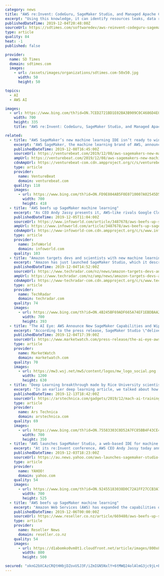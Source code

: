 ```yaml
---
category: news
title: "AWS re:Invent: CodeGuru, SageMaker Studio, and Managed Apache Cassandra"
excerpt: "Using this knowledge, it can identify resources leaks, data race conditions between concurrent threads, and wasted CPU cycles. In addition to the several Amazon SageMaker features announced yesterday, Amazon announced SageMaker Studio, which is an IDE for machine learning. According to Amazon, SageMaker has come a long way since its launch in ..."
publishedDateTime: 2019-12-04T20:48:00Z
sourceUrl: https://sdtimes.com/softwaredev/aws-reinvent-codeguru-sagemaker-studio-and-managed-apache-cassandra/
type: article
quality: 84
heat: -1
published: false

provider:
  name: SD Times
  domain: sdtimes.com
  images:
    - url: /assets/images/organizations/sdtimes.com-50x50.jpg
      width: 50
      height: 50

topics:
  - AI
  - AWS AI

images:
  - url: https://www.bing.com/th?id=ON.7CED2721BD1E02BA3B909C0C4686D4E0
    width: 700
    height: 335
    title: "AWS re:Invent: CodeGuru, SageMaker Studio, and Managed Apache Cassandra"

related:
  - title: "AWS SageMaker’s new machine learning IDE isn’t ready to win over data scientists"
    excerpt: "AWS SageMaker, the machine learning brand of AWS, announced the release of SageMaker Studio, branded an “IDE for ML,” on Tuesday. Machine-learning has been gaining traction and, with its compute-heavy training workloads, could prove a decisive factor in the growing battle over public cloud. So what does this new IDE mean for AWS and the ..."
    publishedDateTime: 2019-12-08T16:45:00Z
    sourceUrl: https://venturebeat.com/2019/12/08/aws-sagemakers-new-machine-learning-ide-isnt-ready-to-win-over-data-scientists/
    ampUrl: https://venturebeat.com/2019/12/08/aws-sagemakers-new-machine-learning-ide-isnt-ready-to-win-over-data-scientists/amp/
    cdnAmpUrl: https://venturebeat-com.cdn.ampproject.org/c/s/venturebeat.com/2019/12/08/aws-sagemakers-new-machine-learning-ide-isnt-ready-to-win-over-data-scientists/amp/
    type: article
    provider:
      name: VentureBeat
      domain: venturebeat.com
    quality: 118
    images:
      - url: https://www.bing.com/th?id=ON.FD9E804AB5F0E0710007A02545D5A637
        width: 700
        height: 418
  - title: "AWS beefs up SageMaker machine learning"
    excerpt: "As CEO Andy Jassy presents it, AWS—like rivals Google Cloud and Microsoft Azure—wants to become the leading, full-service environment for data scientists, data engineers, and non-specialist developers to run all of their machine learning workloads. For AWS this means a triple-layered stack of services, starting with the basic building ..."
    publishedDateTime: 2019-12-05T11:04:00Z
    sourceUrl: https://www.infoworld.com/article/3487678/aws-beefs-up-sagemaker-machine-learning.html
    ampUrl: https://www.infoworld.com/article/3487678/aws-beefs-up-sagemaker-machine-learning.amp.html
    cdnAmpUrl: https://www-infoworld-com.cdn.ampproject.org/c/s/www.infoworld.com/article/3487678/aws-beefs-up-sagemaker-machine-learning.amp.html
    type: article
    provider:
      name: InfoWorld
      domain: infoworld.com
    quality: 103
  - title: "Amazon targets devs and scientists with new machine learning IDE"
    excerpt: "Amazon has just launched SageMaker Studio, which it describes as the first IDE (integrated development environment) for machine learning. This is another big move which happened over at the AWS re:Invent 2019 cloud conference, with SageMaker Studio aiming to be a one-stop-shop for developers and data scientists hammering out their machine ..."
    publishedDateTime: 2019-12-04T14:52:00Z
    sourceUrl: https://www.techradar.com/nz/news/amazon-targets-devs-and-scientists-with-new-machine-learning-ide
    ampUrl: https://www.techradar.com/nz/amp/news/amazon-targets-devs-and-scientists-with-new-machine-learning-ide
    cdnAmpUrl: https://www-techradar-com.cdn.ampproject.org/c/s/www.techradar.com/nz/amp/news/amazon-targets-devs-and-scientists-with-new-machine-learning-ide
    type: article
    provider:
      name: TechRadar
      domain: techradar.com
    quality: 74
    images:
      - url: https://www.bing.com/th?id=ON.4B245BF69ADF665A74EF1EBDBAA290FB
        width: 700
        height: 393
  - title: "The AI Eye: AWS Announce New SageMaker Capabilities and Wipro Launching Advanced Cloud SOC Services with Microsoft Azure Sentinel"
    excerpt: "According to the press release, SageMaker Studio \"delivers greater automation, integration, debugging, and monitoring for the development and deployment of machine learning models\". Another new capability announced was SageMaker Autopilot, which \"allows developers to submit simple data in CSV files and have machine learning models automatically ..."
    publishedDateTime: 2019-12-04T17:39:00Z
    sourceUrl: https://www.marketwatch.com/press-release/the-ai-eye-aws-announce-new-sagemaker-capabilities-and-wipro-launching-advanced-cloud-soc-services-with-microsoft-azure-sentinel-2019-12-04
    type: article
    provider:
      name: MarketWatch
      domain: marketwatch.com
    quality: 70
    images:
      - url: https://mw3.wsj.net/mw5/content/logos/mw_logo_social.png
        width: 1200
        height: 630
  - title: "Deep Learning breakthrough made by Rice University scientists"
    excerpt: "In an earlier deep learning article, we talked about how inference workloads—the use of already-trained neural networks to analyze data—can run on fairly cheap hardware, but running the training workload that the neural network \"learns\" on is orders of magnitude more expensive. In particular, the more potential inputs you have to an ..."
    publishedDateTime: 2019-12-13T18:42:00Z
    sourceUrl: https://arstechnica.com/gadgets/2019/12/mach-ai-training-linear-cost-exponential-gain/
    type: article
    provider:
      name: Ars Technica
      domain: arstechnica.com
    quality: 69
    images:
      - url: https://www.bing.com/th?id=ON.75583303C0D52A7FC85BB4F43CE4BE01
        width: 700
        height: 350
  - title: "AWS launches SageMaker Studio, a web-based IDE for machine learning"
    excerpt: "At its re:Invent conference, AWS CEO Andy Jassy today announced the launch of SageMaker Studio, a web-based IDE for building and training machine learning workflows. It includes everything a data scientist would need to get started, including ways to organize notebooks, data sets, code and models, for example. It essentially wants to be a one ..."
    publishedDateTime: 2019-12-03T18:23:00Z
    sourceUrl: https://au.news.yahoo.com/aws-launches-sagemaker-studio-based-180924588.html
    type: article
    provider:
      name: YAHOO!
      domain: yahoo.com
    quality: 54
    images:
      - url: https://www.bing.com/th?id=ON.92455183038D0C72A1FF27CCB3A7C09C
        width: 700
        height: 525
  - title: "AWS beefs up SageMaker machine learning"
    excerpt: "Amazon Web Services (AWS) has expanded the capabilities of its Amazon SageMaker machine learning toolkit to address a number of challenges that enterprises confront when trying to operationalise machine learning, from model organisation, training ..."
    publishedDateTime: 2019-12-06T00:00:00Z
    sourceUrl: https://www.reseller.co.nz/article/669480/aws-beefs-up-sagemaker-machine-learning/
    type: article
    provider:
      name: Reseller News
      domain: reseller.co.nz
    quality: 54
    images:
      - url: https://d1abomko0vm8t1.cloudfront.net/article/images/800x800/dimg/amazon_web_services_aws_2.jpg
        width: 800
        height: 500

secured: "xknG2bXCAzCRQtHHbjDZovUSJ3F/iZmIGN5NxlY+6tMWQ24olAlmG3jc9jL+E+AgzektTzPpq3aupGIAre1sJ2oYbc25FDQGccUdrDjhdFIMVj1ENQ9+53+LlU7+hwAeB77h/SVZka9ls0qsIvpw0lkBDN3Vfmt+3ZixkW4r04X6iffDutw4OZsPm2fyJIpm5Q3JdB9p5CwlXwabFinBi6tXy6tGk5iAd0rXeQu5Eq5K++ez6s3xtqS9slkfkovlWi6nby9v6S1TcVozhRkgNQ==;XgwidJADZnFbheZQuhON0g=="
---
```



